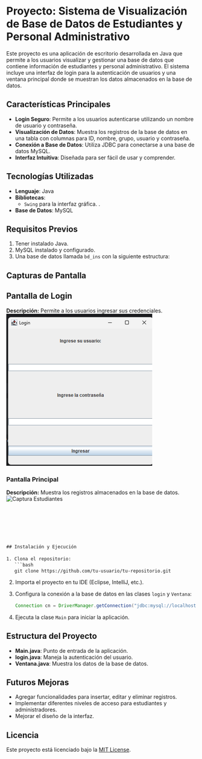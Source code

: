 # Proyecto: Sistema de Visualización de Base de Datos de Estudiantes y Personal Administrativo

Este proyecto es una aplicación de escritorio desarrollada en Java que permite a los usuarios visualizar y gestionar una base de datos que contiene información de estudiantes y personal administrativo. El sistema incluye una interfaz de login para la autenticación de usuarios y una ventana principal donde se muestran los datos almacenados en la base de datos.

## Características Principales
- **Login Seguro**: Permite a los usuarios autenticarse utilizando un nombre de usuario y contraseña.
- **Visualización de Datos**: Muestra los registros de la base de datos en una tabla con columnas para ID, nombre, grupo, usuario y contraseña.
- **Conexión a Base de Datos**: Utiliza JDBC para conectarse a una base de datos MySQL.
- **Interfaz Intuitiva**: Diseñada para ser fácil de usar y comprender.

## Tecnologías Utilizadas
- **Lenguaje**: Java 
- **Bibliotecas**:
  - `Swing` para la interfaz gráfica.
  .
- **Base de Datos**: MySQL

## Requisitos Previos
1. Tener instalado Java.
2. MySQL instalado y configurado.
3. Una base de datos llamada `bd_ins` con la siguiente estructura:

## Capturas de Pantalla

## Pantalla de Login
**Descripción:** Permite a los usuarios ingresar sus credenciales.
![Captura de Login](https://raw.githubusercontent.com/GabrielEsc23/Deber_BasesDatos_POO/master/capturaLogin.png)
### Pantalla Principal
**Descripción:** Muestra los registros almacenados en la base de datos.
![Captura Estudiantes](https://raw.githubusercontent.com/usuario/repositorio/main/capturaEstudiantes.png)


```






## Instalación y Ejecución

1. Clona el repositorio:
   ```bash
   git clone https://github.com/tu-usuario/tu-repositorio.git
   ```

2. Importa el proyecto en tu IDE (Eclipse, IntelliJ, etc.).

3. Configura la conexión a la base de datos en las clases `login` y `Ventana`:
   ```java
   Connection cn = DriverManager.getConnection("jdbc:mysql://localhost/bd_ins", "root", "");
   ```

4. Ejecuta la clase `Main` para iniciar la aplicación.

## Estructura del Proyecto
- **Main.java**: Punto de entrada de la aplicación.
- **login.java**: Maneja la autenticación del usuario.
- **Ventana.java**: Muestra los datos de la base de datos.

## Futuros Mejoras
- Agregar funcionalidades para insertar, editar y eliminar registros.
- Implementar diferentes niveles de acceso para estudiantes y administradores.
- Mejorar el diseño de la interfaz.

## Licencia
Este proyecto está licenciado bajo la [MIT License](https://opensource.org/licenses/MIT).

